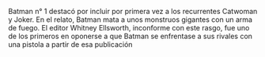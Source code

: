 Batman n° 1 destacó por incluir por primera vez a los recurrentes Catwoman y Joker. En el relato, Batman mata a unos monstruos gigantes con un arma de fuego. El editor Whitney Ellsworth, inconforme con este rasgo, fue uno de los primeros en oponerse a que Batman se enfrentase a sus rivales con una pistola a partir de esa publicación
